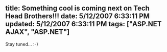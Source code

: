 title: Something cool is coming next on Tech Head Brothers!!!
date: 5/12/2007 6:33:11 PM
updated: 5/12/2007 6:33:11 PM
tags: ["ASP.NET AJAX", "ASP.NET"]
---
Stay tuned... :-)
